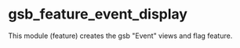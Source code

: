 gsb_feature_event_display
=================

This module (feature) creates the gsb "Event" views and flag feature.
